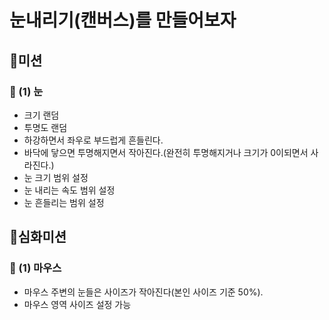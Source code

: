 # 눈내리기(캔버스)를 만들어보자

## 🚀미션
### 🎯 (1) 눈
- 크기 랜덤
- 투명도 랜덤
- 하강하면서 좌우로 부드럽게 흔들린다.
- 바닥에 닿으면 투명해지면서 작아진다.(완전히 투명해지거나 크기가 0이되면서 사라진다.)
- 눈 크기 범위 설정
- 눈 내리는 속도 범위 설정
- 눈 흔들리는 범위 설정

## 🚀심화미션
### 🎯 (1) 마우스
- 마우스 주변의 눈들은 사이즈가 작아진다(본인 사이즈 기준 50%).
- 마우스 영역 사이즈 설정 가능
